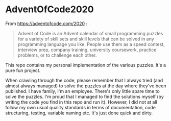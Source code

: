 # AdventOfCode2020

From https://adventofcode.com/2020 :

> Advent of Code is an Advent calendar of small programming puzzles for a variety of skill sets and skill levels that can be solved in any programming language you like. People use them as a speed contest, interview prep, company training, university coursework, practice problems, or to challenge each other.

This repo contains my personal implementation of the various puzzles. It's a pure fun project.

When crawling through the code, please remember that I always tried (and almost always managed) to solve the puzzles at the day where they've been published. I have family, I'm an employee. There's only little spare time to solve the puzzles. 
I'm proud that I managed to find the solutions myself (by writing the code you find in this repo and run it). However, I did not at all follow my own usual quality standards in terms of documentation, code structuring, testing, variable naming etc. It's just done quick and dirty.
